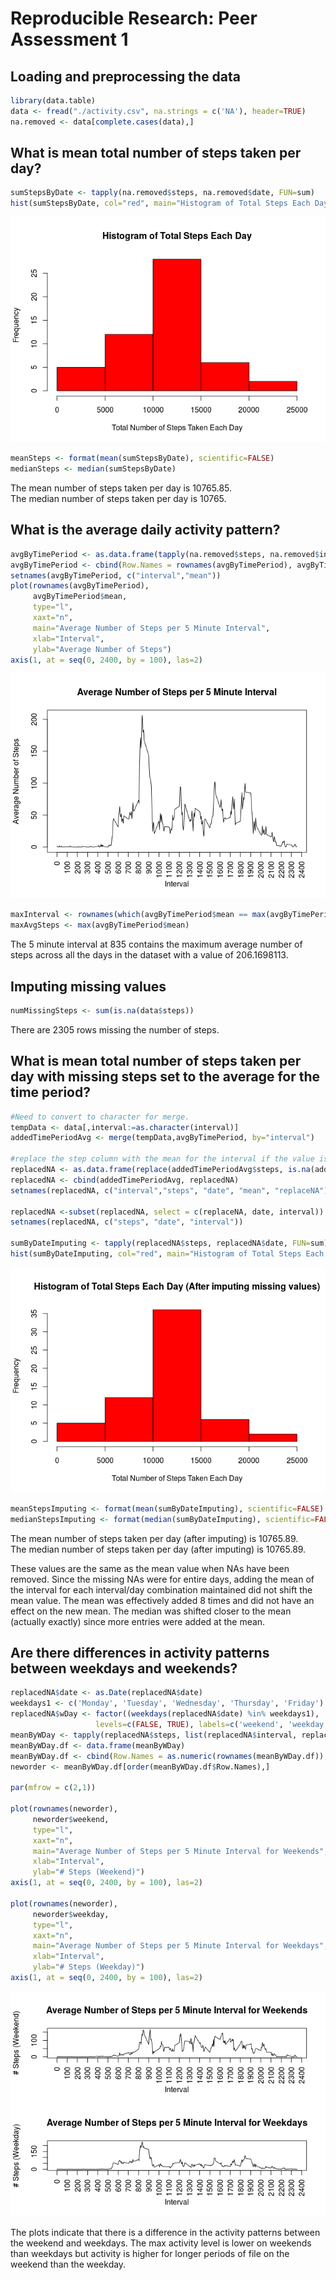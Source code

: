 # Reproducible Research: Peer Assessment 1


## Loading and preprocessing the data

```r
library(data.table)
data <- fread("./activity.csv", na.strings = c('NA'), header=TRUE)
na.removed <- data[complete.cases(data),]
```
## What is mean total number of steps taken per day?

```r
sumStepsByDate <- tapply(na.removed$steps, na.removed$date, FUN=sum)
hist(sumStepsByDate, col="red", main="Histogram of Total Steps Each Day", xlab="Total Number of Steps Taken Each Day")
```

![](./PA1_template_files/figure-html/unnamed-chunk-2-1.png) 

```r
meanSteps <- format(mean(sumStepsByDate), scientific=FALSE)
medianSteps <- median(sumStepsByDate)
```
The mean number of steps taken per day is 10765.85.  
The median number of steps taken per day is 10765.

## What is the average daily activity pattern?

```r
avgByTimePeriod <- as.data.frame(tapply(na.removed$steps, na.removed$interval, FUN=mean))
avgByTimePeriod <- cbind(Row.Names = rownames(avgByTimePeriod), avgByTimePeriod)
setnames(avgByTimePeriod, c("interval","mean"))
plot(rownames(avgByTimePeriod), 
     avgByTimePeriod$mean, 
     type="l", 
     xaxt="n",
     main="Average Number of Steps per 5 Minute Interval", 
     xlab="Interval",
     ylab="Average Number of Steps")
axis(1, at = seq(0, 2400, by = 100), las=2)
```

![](./PA1_template_files/figure-html/unnamed-chunk-3-1.png) 

```r
maxInterval <- rownames(which(avgByTimePeriod$mean == max(avgByTimePeriod$mean), arr.ind=TRUE)) 
maxAvgSteps <- max(avgByTimePeriod$mean)
```
The 5 minute interval at 835 contains the maximum average number of steps across all the days in the dataset with a value of 206.1698113.

## Imputing missing values

```r
numMissingSteps <- sum(is.na(data$steps))
```
There are 2305 rows missing the number of steps.

## What is mean total number of steps taken per day with missing steps set to the average for the time period?

```r
#Need to convert to character for merge.
tempData <- data[,interval:=as.character(interval)]
addedTimePeriodAvg <- merge(tempData,avgByTimePeriod, by="interval")

#replace the step column with the mean for the interval if the value is NA
replacedNA <- as.data.frame(replace(addedTimePeriodAvg$steps, is.na(addedTimePeriodAvg$steps), addedTimePeriodAvg$mean[is.na(addedTimePeriodAvg$steps)]))
replacedNA <- cbind(addedTimePeriodAvg, replacedNA)
setnames(replacedNA, c("interval","steps", "date", "mean", "replaceNA"))

replacedNA <-subset(replacedNA, select = c(replaceNA, date, interval))
setnames(replacedNA, c("steps", "date", "interval"))

sumByDateImputing <- tapply(replacedNA$steps, replacedNA$date, FUN=sum)
hist(sumByDateImputing, col="red", main="Histogram of Total Steps Each Day (After imputing missing values)", xlab="Total Number of Steps Taken Each Day")
```

![](./PA1_template_files/figure-html/unnamed-chunk-5-1.png) 

```r
meanStepsImputing <- format(mean(sumByDateImputing), scientific=FALSE)
medianStepsImputing <- format(median(sumByDateImputing), scientific=FALSE)
```

The mean number of steps taken per day (after imputing) is 10765.89.  
The median number of steps taken per day (after imputing) is 10765.89.

These values are the same as the mean value when NAs have been removed.  Since the missing NAs were for entire days, adding the mean of the interval for each interval/day combination maintained did not shift the mean value.  The mean was effectively added 8 times and did not have an effect on the new mean.  The median was shifted closer to the mean (actually exactly) since more entries were added at the mean.

## Are there differences in activity patterns between weekdays and weekends?

```r
replacedNA$date <- as.Date(replacedNA$date)
weekdays1 <- c('Monday', 'Tuesday', 'Wednesday', 'Thursday', 'Friday')
replacedNA$wDay <- factor((weekdays(replacedNA$date) %in% weekdays1), 
                   levels=c(FALSE, TRUE), labels=c('weekend', 'weekday') )
meanByWDay <- tapply(replacedNA$steps, list(replacedNA$interval, replacedNA$wDay) , mean) 
meanByWDay.df <- data.frame(meanByWDay)
meanByWDay.df <- cbind(Row.Names = as.numeric(rownames(meanByWDay.df)), meanByWDay.df)
neworder <- meanByWDay.df[order(meanByWDay.df$Row.Names),]

par(mfrow = c(2,1))

plot(rownames(neworder), 
     neworder$weekend, 
     type="l", 
     xaxt="n",
     main="Average Number of Steps per 5 Minute Interval for Weekends", 
     xlab="Interval",
     ylab="# Steps (Weekend)")
axis(1, at = seq(0, 2400, by = 100), las=2)

plot(rownames(neworder), 
     neworder$weekday, 
     type="l", 
     xaxt="n",
     main="Average Number of Steps per 5 Minute Interval for Weekdays", 
     xlab="Interval",
     ylab="# Steps (Weekday)")
axis(1, at = seq(0, 2400, by = 100), las=2)
```

![](./PA1_template_files/figure-html/unnamed-chunk-6-1.png) 

The plots indicate that there is a difference in the activity patterns between the weekend and weekdays.  The max activity level is lower on weekends than weekdays but activity is higher for longer periods of file on the weekend than the weekday.
